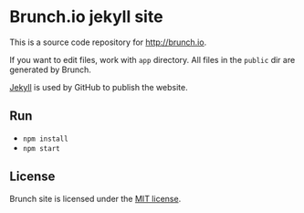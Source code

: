 # Brunch.io jekyll site

This is a source code repository for http://brunch.io.

If you want to edit files, work with `app` directory. All files in the `public` dir are generated by Brunch.

[Jekyll](https://jekyllrb.com) is used by GitHub to publish the website.

## Run

 - `npm install`
 - `npm start`

## License

Brunch site is licensed under the [MIT license](https://raw.githubusercontent.com/brunch/brunch/master/LICENSE).
